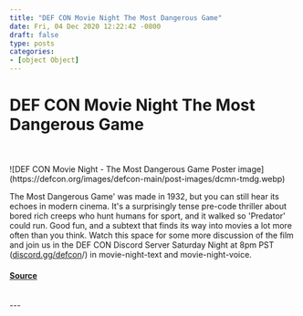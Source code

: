 ```yaml
---
title: "DEF CON Movie Night The Most Dangerous Game"
date: Fri, 04 Dec 2020 12:22:42 -0800
draft: false
type: posts
categories: 
- [object Object]
---
```

# DEF CON Movie Night The Most Dangerous Game

<br/>

<br/>
![DEF CON Movie Night - The Most Dangerous Game Poster image](https://defcon.org/images/defcon-main/post-images/dcmn-tmdg.webp)

The Most Dangerous Game' was made in 1932, but you can still hear its echoes in modern cinema. It's a surprisingly tense pre-code thriller about bored rich creeps who hunt humans for sport, and it walked so 'Predator' could run. Good fun, and a subtext that finds its way into movies a lot more often than you think. Watch this space for some more discussion of the film and join us in the DEF CON Discord Server Saturday Night at 8pm PST ([discord.gg/defcon](https://discord.gg/DEFCON/)/) in movie-night-text and movie-night-voice.

#### [Source](https://forum.defcon.org/node/235696)

<br/>
---
